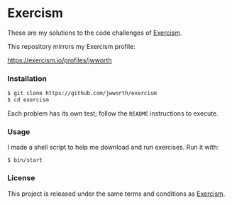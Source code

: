 # Exercism

These are my solutions to the code challenges of [Exercism](http://exercism.io).

This repository mirrors my Exercism profile:

https://exercism.io/profiles/jwworth

### Installation

```sh
$ git clone https://github.com/jwworth/exercism
$ cd exercism
```

Each problem has its own test; follow the `README` instructions to execute.

### Usage

I made a shell script to help me download and run exercises. Run it with:

```
$ bin/start
```

### License

This project is released under the same terms and conditions as
[Exercism](http://exercism.io).
